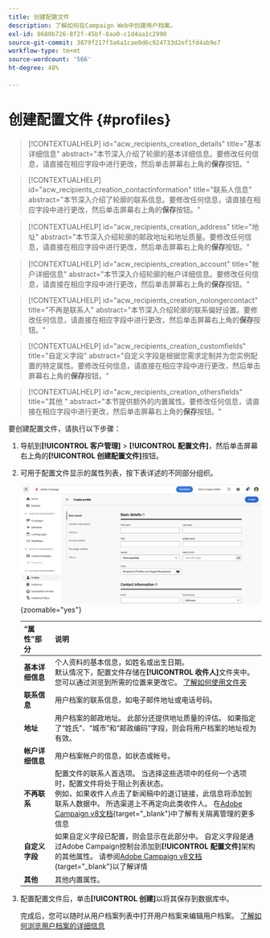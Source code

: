 ```yaml
---
title: 创建配置文件
description: 了解如何在Campaign Web中创建用户档案。
exl-id: 0680b726-8f2f-45bf-8aa0-c1d4aa1c2990
source-git-commit: 3879f217f3a6a1cae0d6c924733d2ef1fd4ab9e7
workflow-type: tm+mt
source-wordcount: '566'
ht-degree: 48%

---
```


# 创建配置文件 {#profiles}

>[!CONTEXTUALHELP]
>id="acw_recipients_creation_details"
>title="基本详细信息"
>abstract="本节深入介绍了轮廓的基本详细信息。要修改任何信息，请直接在相应字段中进行更改，然后单击屏幕右上角的&#x200B;**保存**&#x200B;按钮。"

>[!CONTEXTUALHELP]
>id="acw_recipients_creation_contactinformation"
>title="联系人信息"
>abstract="本节深入介绍了轮廓的联系信息。要修改任何信息，请直接在相应字段中进行更改，然后单击屏幕右上角的&#x200B;**保存**&#x200B;按钮。"

>[!CONTEXTUALHELP]
>id="acw_recipients_creation_address"
>title="地址"
>abstract="本节深入介绍轮廓的邮政地址和地址质量。要修改任何信息，请直接在相应字段中进行更改，然后单击屏幕右上角的&#x200B;**保存**&#x200B;按钮。"

>[!CONTEXTUALHELP]
>id="acw_recipients_creation_account"
>title="帐户详细信息"
>abstract="本节深入介绍轮廓的帐户详细信息。要修改任何信息，请直接在相应字段中进行更改，然后单击屏幕右上角的&#x200B;**保存**&#x200B;按钮。"

>[!CONTEXTUALHELP]
>id="acw_recipients_creation_nolongercontact"
>title="不再是联系人"
>abstract="本节深入介绍轮廓的联系偏好设置。要修改任何信息，请直接在相应字段中进行更改，然后单击屏幕右上角的&#x200B;**保存**&#x200B;按钮。"

>[!CONTEXTUALHELP]
>id="acw_recipients_creation_customfields"
>title="自定义字段"
>abstract="自定义字段是根据您需求定制并为您实例配置的特定属性。要修改任何信息，请直接在相应字段中进行更改，然后单击屏幕右上角的&#x200B;**保存**&#x200B;按钮。"

>[!CONTEXTUALHELP]
>id="acw_recipients_creation_othersfields"
>title="其他 "
>abstract="本节提供额外的内置属性。要修改任何信息，请直接在相应字段中进行更改，然后单击屏幕右上角的&#x200B;**保存**&#x200B;按钮。"

要创建配置文件，请执行以下步骤：

1. 导航到&#x200B;**[!UICONTROL 客户管理]** > **[!UICONTROL 配置文件]**，然后单击屏幕右上角的&#x200B;**[!UICONTROL 创建配置文件]**&#x200B;按钮。

1. 可用于配置文件显示的属性列表，按下表详述的不同部分组织。

   ![](assets/create-profile.png){zoomable="yes"}

   | “属性”部分 | 说明 |
   |  ---  |  ---  |
   | **基本详细信息** | 个人资料的基本信息，如姓名或出生日期。<br/>默认情况下，配置文件存储在&#x200B;**[!UICONTROL 收件人]**&#x200B;文件夹中。 您可以通过浏览到所需的位置来更改它。 [了解如何使用文件夹](../get-started/permissions.md#folders) |
   | **联系信息** | 用户档案的联系信息，如电子邮件地址或电话号码。 |
   | **地址** | 用户档案的邮政地址。 此部分还提供地址质量的评估。 如果指定了“姓氏”、“城市”和“邮政编码”字段，则会将用户档案的地址视为有效。 |
   | **帐户详细信息** | 用户档案帐户的信息，如状态或帐号。 |
   | **不再联系** | 配置文件的联系人首选项。 当选择这些选项中的任何一个选项时，配置文件将处于阻止列表状态。<br/>例如，如果收件人点击了新闻稿中的退订链接，此信息将添加到联系人数据中。 所选渠道上不再定向此类收件人。 在[Adobe Campaign v8文档](https://experienceleague.adobe.com/docs/campaign/campaign-v8/send/failures/quarantines.html){target="_blank"}中了解有关隔离管理的更多信息 |
   | **自定义字段** | 如果自定义字段已配置，则会显示在此部分中。 自定义字段是通过Adobe Campaign控制台添加到&#x200B;**[!UICONTROL 配置文件]**&#x200B;架构的其他属性。 请参阅[Adobe Campaign v8文档](https://experienceleague.adobe.com/docs/campaign/campaign-v8/developer/shemas-forms/extend-schema.html){target="_blank"}以了解详情 |
   | **其他** | 其他内置属性。 |

1. 配置配置文件后，单击&#x200B;**[!UICONTROL 创建]**&#x200B;以将其保存到数据库中。

   完成后，您可以随时从用户档案列表中打开用户档案来编辑用户档案。 [了解如何浏览用户档案的详细信息](profile-view.md)
